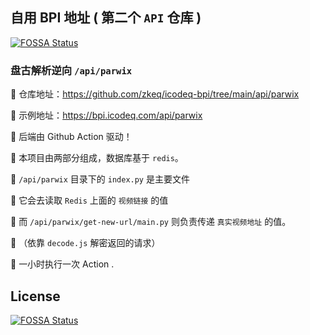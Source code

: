 ## 自用 BPI 地址 ( 第二个 `API` 仓库 ) 
[![FOSSA Status](https://app.fossa.com/api/projects/git%2Bgithub.com%2Fzkeq%2Ficodeq-api.svg?type=small)](https://app.fossa.com/projects/git%2Bgithub.com%2Fzkeq%2Ficodeq-api?ref=badge_small)


### 盘古解析逆向 `/api/parwix`

🚀 仓库地址：https://github.com/zkeq/icodeq-bpi/tree/main/api/parwix

🚀 示例地址：https://bpi.icodeq.com/api/parwix

🚀 后端由 Github Action 驱动！

🚀 本项目由两部分组成，数据库基于 `redis`。

🚀 `/api/parwix` 目录下的 `index.py` 是主要文件

🚀 它会去读取 `Redis` 上面的 `视频链接` 的值

🚀 而 `/api/parwix/get-new-url/main.py` 则负责传递 `真实视频地址` 的值。

🚀 （依靠 `decode.js` 解密返回的请求）

🚀 一小时执行一次 Action .


## License
[![FOSSA Status](https://app.fossa.com/api/projects/git%2Bgithub.com%2Fzkeq%2Ficodeq-api.svg?type=large)](https://app.fossa.com/projects/git%2Bgithub.com%2Fzkeq%2Ficodeq-api?ref=badge_large)